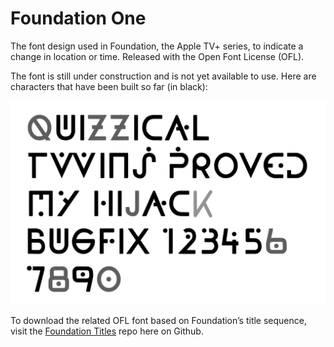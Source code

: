 # Foundation One 

The font design used in Foundation, the Apple TV+ series, to indicate a change in location or time. Released with the Open Font License (OFL).

The font is still under construction and is not yet available to use. Here are characters that have been built so far (in black):

<img src="samples/Foundation_One_current_charset.png" alt="The text 'Quizzical twins proved my hijack bugfix 1234567890' set in the Foundation One font, based on the Apple TV+ series Foundation" title="Characters already completed in the Foundation One font are in black" />

To download the related OFL font based on Foundation&rsquo;s title sequence, visit the <a href="https://github.com/rsperberg/foundation-titles-hand" title="Jump to Foundation Titles repo">Foundation Titles</a> repo here on Github.


